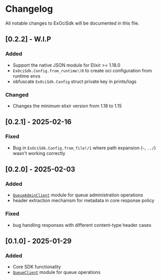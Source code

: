 # Changelog
All notable changes to ExOciSdk will be documented in this file.
## [0.2.2] - W.I.P

### Added
- Support the native JSON module for Elixir >= 1.18.0
- `ExOciSdk.Config.from_runtime!/0` to create oci configuration from runtime envs
- obfuscate `ExOciSdk.Config` struct private key in prints/logs

### Changed
- Changes the minimum elixir version from 1.18 to 1.15

## [0.2.1] - 2025-02-16

### Fixed
- Bug in `ExOciSdk.Config.from_file!/1` where path expansion (`~`, `../`) wasn't working correctly

## [0.2.0] - 2025-02-03
### Added
- [`QueueAdminClient`](queue_admin_client.md) module for queue administration operations
- header extraction mechanism for metadata in core response policy

### Fixed
- bug handling responses with different content-type header cases

## [0.1.0] - 2025-01-29
### Added
- Core SDK functionality
- [`QueueClient`](queue_client.md) module for queue operations
